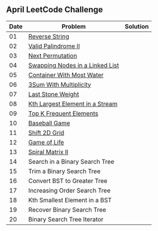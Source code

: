 ## April LeetCode Challenge

| Date | Problem | Solution |
| ---- | ------- | -------- |
| 01 | [Reverse String](https://leetcode.com/problems/reverse-string/) |
| 02 | [Valid Palindrome II](https://leetcode.com/problems/valid-palindrome-ii/) |
| 03 | [Next Permutation](https://leetcode.com/problems/next-permutation/) |
| 04 | [Swapping Nodes in a Linked List](https://leetcode.com/problems/swapping-nodes-in-a-linked-list/) |
| 05 | [Container With Most Water](https://leetcode.com/problems/container-with-most-water/) |
| 06 | [3Sum With Multiplicity](https://leetcode.com/problems/3sum-with-multiplicity/) |
| 07 | [Last Stone Weight](https://leetcode.com/problems/last-stone-weight/) | 
| 08 | [Kth Largest Element in a Stream](https://leetcode.com/problems/kth-largest-element-in-a-stream/) |
| 09 | [Top K Frequent Elements](https://leetcode.com/problems/top-k-frequent-elements/) |
| 10 | [Baseball Game](https://leetcode.com/problems/baseball-game/) |
| 11 | [Shift 2D Grid](https://leetcode.com/problems/shift-2d-grid/) |
| 12 | [Game of Life](https://leetcode.com/problems/game-of-life/) |
| 13 | [Spiral Matrix II](https://leetcode.com/problems/spiral-matrix-ii/) |
| 14 | Search in a Binary Search Tree |
| 15 | Trim a Binary Search Tree |
| 16 | Convert BST to Greater Tree |
| 17 | Increasing Order Search Tree |
| 18 | Kth Smallest Element in a BST |
| 19 | Recover Binary Search Tree |
| 20 | Binary Search Tree Iterator | 